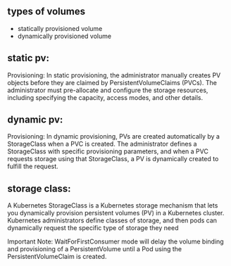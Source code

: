 ## types of volumes
  - statically provisioned volume
  - dynamically provisioned volume

 static pv:
 ---------
 Provisioning: In static provisioning, the administrator manually creates PV objects before they are claimed by PersistentVolumeClaims (PVCs).
 The administrator must pre-allocate and configure the storage resources, 
 including specifying the capacity, access modes, and other details.
 
 dynamic pv:
 -----------
 Provisioning: In dynamic provisioning, PVs are created automatically by a StorageClass when a PVC is created.
 The administrator defines a StorageClass with specific provisioning parameters, 
 and when a PVC requests storage using that StorageClass, a PV is dynamically created to fulfill the request.

 storage class:
 -------------
 A Kubernetes StorageClass is a Kubernetes storage mechanism that lets you
 dynamically provision persistent volumes (PV) in a Kubernetes cluster. 
 Kubernetes administrators define classes of storage, 
and then pods can dynamically request the specific type of storage they need

Important Note: WaitForFirstConsumer mode will delay the volume binding and provisioning of a PersistentVolume 
until a Pod using the PersistentVolumeClaim is created.
